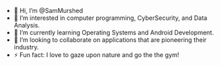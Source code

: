 - 👋 Hi, I’m @SamMurshed
- 👀 I’m interested in computer programming, CyberSecurity, and Data Analysis.
- 🌱 I’m currently learning Operating Systems and Android Development.
- 💞️ I’m looking to collaborate on applications that are pioneering their industry.
- ⚡ Fun fact: I love to gaze upon nature and go the the gym!

